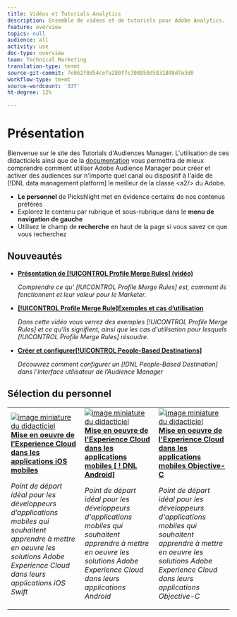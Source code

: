 ```yaml
---
title: Vidéos et Tutorials Analytics
description: Ensemble de vidéos et de tutoriels pour Adobe Analytics.
feature: overview
topics: null
audience: all
activity: use
doc-type: overview
team: Technical Marketing
translation-type: tm+mt
source-git-commit: 7e062f0d54cefa280f7c708850d5831808d7a3d0
workflow-type: tm+mt
source-wordcount: '337'
ht-degree: 12%

---
```



# Présentation

Bienvenue sur le site des Tutorials d&#39;Audiences Manager.  L&#39;utilisation de ces didacticiels ainsi que de la [documentation](https://experienceleague.adobe.com/docs/audience-manager/user-guide/aam-home.html) vous permettra de mieux comprendre comment utiliser Adobe Audience Manager pour créer et activer des audiences sur n&#39;importe quel canal ou dispositif à l&#39;aide de [!DNL data management platform] le meilleur de la classe &lt;a2/> du Adobe.

* **Le personnel** de Pickshlight met en évidence certains de nos contenus préférés
* Explorez le contenu par rubrique et sous-rubrique dans le **menu de navigation de gauche**
* Utilisez le champ de **recherche** en haut de la page si vous savez ce que vous recherchez

## Nouveautés

* **[Présentation de  [!UICONTROL Profile Merge Rules] (vidéo)](build-and-manage-audiences/profile-merge/overview-of-profile-merge-rules.md)**

   *Comprendre ce qu&#39; [!UICONTROL Profile Merge Rules] est, comment ils fonctionnent et leur valeur pour le Marketer.*

* **[[!UICONTROL Profile Merge Rule]Exemples et cas d’utilisation](build-and-manage-audiences/profile-merge/profile-merge-rule-examples-and-use-cases.md)**

   *Dans cette vidéo vous verrez des exemples  [!UICONTROL Profile Merge Rules] et ce qu&#39;ils signifient, ainsi que les cas d&#39;utilisation pour lesquels  [!UICONTROL Profile Merge Rules] résoudre.*

* **[Créer et configurer[!UICONTROL People-Based Destinations]](data-activation/people-based-destinations/create-and-configure-people-based-destinations.md)**

   *Découvrez comment configurer un  [!DNL People-Based Destination] dans l’interface utilisateur de l’Audience Manager*

## Sélection du personnel

<table>
<tr>
  <td>
    <a href="https://docs.adobe.com/content/help/en/experience-cloud/implementing-in-mobile-ios-swift-apps-with-launch/index.html">
      <img alt="image miniature du didacticiel "Mise en oeuvre de l’Experience Cloud dans les applications de widgets iOS mobiles"" src="assets/thumb_swift.png" />
    </a>
    <div>
      <a href="https://docs.adobe.com/content/help/en/experience-cloud/implementing-in-mobile-ios-swift-apps-with-launch/index.html">
    <strong>Mise en oeuvre de l’Experience Cloud dans les applications iOS mobiles</strong>
    </a>
    </div>
    <p>
    <em>Point de départ idéal pour les développeurs d’applications mobiles qui souhaitent apprendre à mettre en oeuvre les solutions Adobe Experience Cloud dans leurs applications iOS Swift</em>
    <p>
  </td>
  <td>
    <a href="https://docs.adobe.com/content/help/en/experience-cloud/implementing-in-mobile-android-apps-with-launch/index.html">
      <img alt="image miniature du didacticiel "Mise en oeuvre de l’Experience Cloud dans les applications Android pour mobile"" src="assets/thumb_android.png" />
    </a>
    <div>
      <a href="https://docs.adobe.com/content/help/en/experience-cloud/implementing-in-mobile-android-apps-with-launch/index.html">
    <strong>Mise en oeuvre de l'Experience Cloud dans les applications mobiles [ ! DNL Android]</strong>
    </a>
    </div>
    <p>
    <em>Point de départ idéal pour les développeurs d'applications mobiles qui souhaitent apprendre à mettre en oeuvre les solutions Adobe Experience Cloud dans leurs applications Android</em>
    <p>
  </td>
  <td>
    <a href="https://docs.adobe.com/content/help/en/experience-cloud/implementing-in-mobile-ios-objective-c-apps-with-launch/index.html">
      <img alt="image miniature du didacticiel "Mise en oeuvre de l'Experience Cloud dans les applications mobiles Objective-C"" src="assets/thumb_objective_c.png" />
    </a>
    <div>
      <a href="https://docs.adobe.com/content/help/en/experience-cloud/implementing-in-mobile-ios-objective-c-apps-with-launch/index.html">
    <strong>Mise en oeuvre de l'Experience Cloud dans les applications mobiles Objective-C</strong>
    </a>
    </div>
    <p>
    <em>Point de départ idéal pour les développeurs d'applications mobiles qui souhaitent apprendre à mettre en oeuvre les solutions Adobe Experience Cloud dans leurs applications Objective-C</em>
    <p>
  </td>
</tr>
</table>
